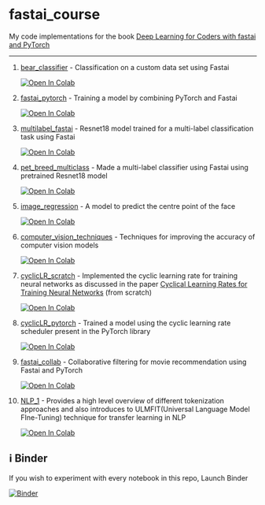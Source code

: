 # fastai_course

My code implementations for the book [Deep Learning for Coders with fastai and PyTorch](https://www.oreilly.com/library/view/deep-learning-for/9781492045519/)

-----------------------------------------------------------

1. [bear_classifier](https://github.com/bipinKrishnan/fastai_course/blob/master/bear_classifier.ipynb) - Classification on a custom data set using Fastai

   [![Open In Colab](https://colab.research.google.com/assets/colab-badge.svg)](https://colab.research.google.com/github/bipinKrishnan/fastai_course/blob/master/bear_classifier.ipynb)     

2. [fastai_pytorch](https://github.com/bipinKrishnan/fastai_course/blob/master/fastai_pytorch.ipynb) - Training a model by combining PyTorch and Fastai

   [![Open In Colab](https://colab.research.google.com/assets/colab-badge.svg)](https://colab.research.google.com/github/bipinKrishnan/fastai_course/blob/master/fastai_pytorch.ipynb) 
   
3. [multilabel_fastai](https://github.com/bipinKrishnan/fastai_course/blob/master/multilabel_fastai.ipynb) - Resnet18 model trained for a multi-label classification task using Fastai

   [![Open In Colab](https://colab.research.google.com/assets/colab-badge.svg)](https://colab.research.google.com/github/bipinKrishnan/fastai_course/blob/master/multilabel_fastai.ipynb)
 
4. [pet_breed_multiclass](https://github.com/bipinKrishnan/fastai_course/blob/master/pet_breed_multiclass.ipynb) - Made a multi-label classifier using Fastai using pretrained Resnet18 model 
 
   [![Open In Colab](https://colab.research.google.com/assets/colab-badge.svg)](https://colab.research.google.com/github/bipinKrishnan/fastai_course/blob/master/pet_breed_multiclass.ipynb)
   
5. [image_regression](https://github.com/bipinKrishnan/fastai_course/blob/master/image_regression.ipynb) - A model to predict the centre point of the face

   [![Open In Colab](https://colab.research.google.com/assets/colab-badge.svg)](https://colab.research.google.com/github/bipinKrishnan/fastai_course/blob/master/image_regression.ipynb)
   
6. [computer_vision_techniques](https://github.com/bipinKrishnan/fastai_course/blob/master/computer_vision_techniques.ipynb) - Techniques for improving the accuracy of computer vision models

   [![Open In Colab](https://colab.research.google.com/assets/colab-badge.svg)](https://colab.research.google.com/github/bipinKrishnan/fastai_course/blob/master/computer_vision_techniques.ipynb)
   
7. [cyclicLR_scratch](https://github.com/bipinKrishnan/fastai_course/blob/master/cyclicLR_scratch.ipynb) - Implemented the cyclic learning rate for training neural networks as discussed in the paper [Cyclical Learning Rates for Training Neural Networks](https://arxiv.org/abs/1506.01186) (from scratch)

   [![Open In Colab](https://colab.research.google.com/assets/colab-badge.svg)](https://colab.research.google.com/github/bipinKrishnan/fastai_course/blob/master/cyclicLR_scratch.ipynb)
   
8. [cyclicLR_pytorch](https://github.com/bipinKrishnan/fastai_course/blob/master/cyclicLR_pytorch.ipynb) - Trained a model using the cyclic learning rate scheduler present in the PyTorch library

   [![Open In Colab](https://colab.research.google.com/assets/colab-badge.svg)](https://colab.research.google.com/github/bipinKrishnan/fastai_course/blob/master/cyclicLR_pytorch.ipynb)
   
9. [fastai_collab](https://github.com/bipinKrishnan/fastai_course/blob/master/fastai_collab.ipynb) - Collaborative filtering for movie recommendation using Fastai and PyTorch

   [![Open In Colab](https://colab.research.google.com/assets/colab-badge.svg)](https://colab.research.google.com/github/bipinKrishnan/fastai_course/blob/master/fastai_collab.ipynb)
   
10. [NLP_1](https://github.com/bipinKrishnan/fastai_course/blob/master/NLP_1.ipynb) - Provides a high level overview of different tokenization approaches and also introduces to ULMFIT(Universal Language Model FIne-Tuning) technique for transfer learning in NLP

    [![Open In Colab](https://colab.research.google.com/assets/colab-badge.svg)](https://colab.research.google.com/github/bipinKrishnan/fastai_course/blob/master/NLP_1.ipynb)
    
 ## :information_source: Binder
   If you wish to experiment with every notebook in this repo, Launch Binder 
   
   [![Binder](https://mybinder.org/badge_logo.svg)](https://mybinder.org/v2/gh/bipinKrishnan/fastai_course/master)
   
  
 
   
